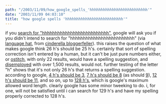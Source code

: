 ```yaml
---
path: "/2003/11/09/how_google_spells_'hhhhhhhhhhhhhhhhhhhhhhhhhh'" 
date: "2003/11/09 04:03:10" 
title: "how google spells 'hhhhhhhhhhhhhhhhhhhhhhhhhh'" 
---
```

<p>if you <a href="http://www.google.com/search?q=hhhhhhhhhhhhhhhhhhhhhhhhhh">search for "hhhhhhhhhhhhhhhhhhhhhhhhhh"</a>, google will ask you if you didn't intend to search for "hhhhhhhhhhhhhhhhhhhhhhhhh" (via <a href="http://www.languagehat.com/archives/000964.php">language hat</a>, from <a href="http://www.cinderellabloggerfeller.blogspot.com/2003_11_02_cinderellabloggerfeller_archive.html#106830085199848654">cinderella bloggerfeller</a>). this raises the question of what makes google think 26 h's should be 25 h's. certainly that sort of spelling correction isn't entered by a human, but it can't be just pure numbers either, or <a href="http://www.google.com/search?q=ostitch">ostitch</a>, with only 22 results, would have a spelling suggestion, and <a href="http://www.google.com/search?q=disemployed">disemployed</a> with over 1,500 results, would not. further testing of the letter "h" shows that it's not only 26 h's that returns a spelling suggestion. according to google, <a href="http://www.google.com/search?q=hhhh">4 h's should be 3</a>, <a href="http://www.google.com/search?q=hhhhhhh">7 h's should be 8</a> (as should <a href="http://www.google.com/search?q=hhhhhhhhh">9</a>), <a href="http://www.google.com/search?q=hhhhhhhhhhhh">12 h's should be 11</a>, and so on, up to <a href="http://www.google.com/search?q=hhhhhhhhhhhhhhhhhhhhhhhhhhhhhhhhhhhhhhhhhhhhhhhhhhhhhhhhhhhhhhhhhhhhhhhhhhhhhhhhhhhhhhhhhhhhhhhhhhhhhhhhhhhhhhhhhhhhhhhhhhhhhhhh">128 h's</a>, which is google's maximum allowed word length. clearly google has some minor tweeking to do. i, for one, will not be satisfied until i can search for 129 h's and have my spelling properly corrected to 128 h's.</p>
